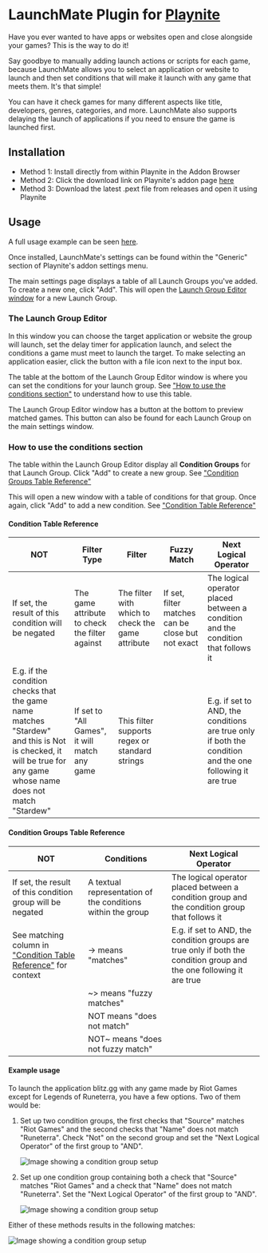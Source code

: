 # LaunchMate Plugin for [Playnite](https://playnite.link/)

Have you ever wanted to have apps or websites open and close alongside your games? This is the way to do it! 

Say goodbye to manually adding launch actions or scripts for each game, because LaunchMate allows you to select an application or website to launch and then set conditions that will make it launch with any game that meets them. It's that simple!

You can have it check games for many different aspects like title, developers, genres, categories, and more. LaunchMate also supports delaying the launch of applications if you need to ensure the game is launched first.

## Installation
- Method 1: Install directly from within Playnite in the Addon Browser
- Method 2: Click the download link on Playnite's addon page [here](https://playnite.link/addons.html#LaunchMate_61d7fcec-322d-4eb6-b981-1c8f8122ddc8)
- Method 3: Download the latest .pext file from releases and open it using Playnite

## Usage

A full usage example can be seen [here](#example-usage).

Once installed, LaunchMate's settings can be found within the "Generic" section of Playnite's addon settings menu.

The main settings page displays a table of all Launch Groups you've added. To create a new one, click "Add". This will open the [Launch Group Editor window](#the-launch-group-editor) for a new Launch Group. 

### The Launch Group Editor

In this window you can choose the target application or website the group will launch, set the delay timer for application launch, and select the conditions a game must meet to launch the target. To make selecting an application easier, click the button with a file icon next to the input box.

The table at the bottom of the Launch Group Editor window is where you can set the conditions for your launch group. See ["How to use the conditions section"](#how-to-use-the-conditions-section) to understand how to use this table.

The Launch Group Editor window has a button at the bottom to preview matched games. This button can also be found for each Launch Group on the main settings window.


### How to use the conditions section

The table within the Launch Group Editor display all **Condition Groups** for that Launch Group. Click "Add" to create a new group. See ["Condition Groups Table Reference"](#condition-groups-table-reference)

This will open a new window with a table of conditions for that group. Once again, click "Add" to add a new condition. See ["Condition Table Reference"](#condition-table-reference)

#### Condition Table Reference

| NOT | Filter Type | Filter | Fuzzy Match | Next Logical Operator |
| -------- | ------- | -------- | ------- | ------- |
| If set, the result of this condition will be negated | The game attribute to check the filter against | The filter with which to check the game attribute | If set, filter matches can be close but not exact | The logical operator placed between a condition and the condition that follows it |
| E.g. if the condition checks that the game name matches "Stardew" and this is Not is checked, it will be true for any game whose name does not match "Stardew"| If set to "All Games", it will match any game | This filter supports regex or standard strings | | E.g. if set to AND, the conditions are true only if both the condition and the one following it are true |



#### Condition Groups Table Reference

| NOT | Conditions | Next Logical Operator |
| -------- | ------- | -------- |
| If set, the result of this condition group will be negated | A textual representation of the conditions within the group | The logical operator placed between a condition group and the condition group that follows it |
| See matching column in ["Condition Table Reference"](#condition-table-reference) for context | -> means "matches" | E.g. if set to AND, the condition groups are true only if both the condition group and the one following it are true |
| | ~> means "fuzzy matches" | |
| | NOT means "does not match" | |
| | NOT~ means "does not fuzzy match" | |

#### Example usage

To launch the application blitz.gg with any game made by Riot Games except for Legends of Runeterra, you have a few options. Two of them would be:

1. Set up two condition groups, the first checks that "Source" matches "Riot Games" and the second checks that "Name" does not match "Runeterra". Check "Not" on the second group and set the "Next Logical Operator" of the first group to "AND".

    ![Image showing a condition group setup](https://i.imgur.com/HvROKwx.png)

2. Set up one condition group containing both a check that "Source" matches "Riot Games" and a check that "Name" does not match "Runeterra". Set the "Next Logical Operator" of the first group to "AND".

    ![Image showing a condition group setup](https://i.imgur.com/BzMBR14.png)

Either of these methods results in the following matches:
    
![Image showing a condition group setup](https://i.imgur.com/2xVxs6f.png)

